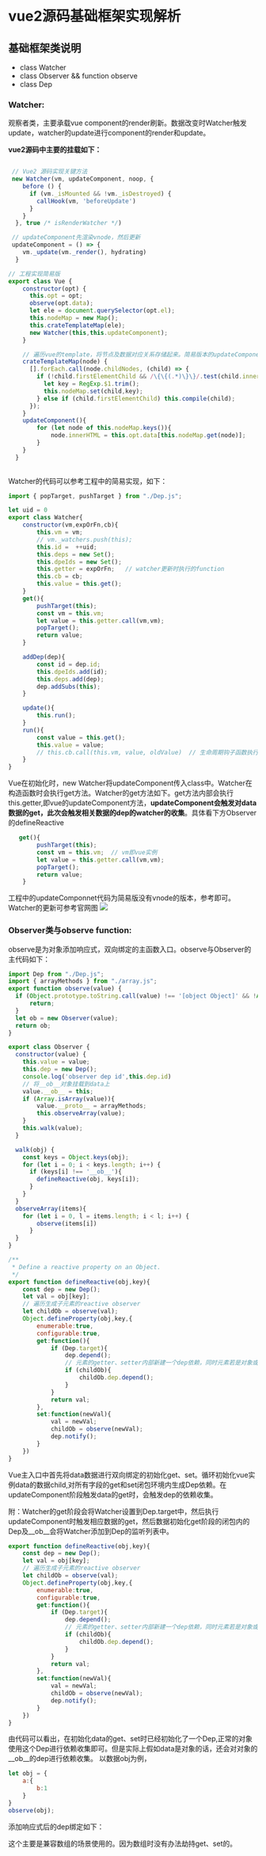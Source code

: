 # vue2源码基础框架实现解析
## 基础框架类说明
- class Watcher
- class Observer && function observe 
- class Dep

### Watcher:
观察者类，主要承载vue component的render刷新。数据改变时Watcher触发update，watcher的update进行component的render和update。

**vue2源码中主要的挂载如下：**

```javascript

 // Vue2 源码实现关键方法
 new Watcher(vm, updateComponent, noop, {
    before () {
      if (vm._isMounted && !vm._isDestroyed) {
        callHook(vm, 'beforeUpdate')
      }
    }
  }, true /* isRenderWatcher */)

 // updateComponent先渲染vnode，然后更新
 updateComponent = () => {
    vm._update(vm._render(), hydrating)
  }

// 工程实现简易版
export class Vue {
    constructor(opt) {
      this.opt = opt;
      observe(opt.data);
      let ele = document.querySelector(opt.el);
      this.nodeMap = new Map();
      this.crateTemplateMap(ele);
      new Watcher(this,this.updateComponent);
    }

    // 遍历vue的template，将节点及数据对应关系存储起来。简易版本的updateComponent的核心实现
    crateTemplateMap(node) {
      [].forEach.call(node.childNodes, (child) => {
        if (!child.firstElementChild && /\{\{(.*)\}\}/.test(child.innerHTML)) {
          let key = RegExp.$1.trim();
          this.nodeMap.set(child,key);
        } else if (child.firstElementChild) this.compile(child);
      });
    }
    updateComponent(){
        for (let node of this.nodeMap.keys()){
            node.innerHTML = this.opt.data[this.nodeMap.get(node)];
        }
    }
  }
  
```
Watcher的代码可以参考工程中的简易实现，如下：
```javascript
import { popTarget, pushTarget } from "./Dep.js";

let uid = 0
export class Watcher{
    constructor(vm,expOrFn,cb){
        this.vm = vm;
        // vm._watchers.push(this);
        this.id =  ++uid;
        this.deps = new Set();
        this.dpeIds = new Set();
        this.getter = expOrFn;   // watcher更新时执行的function
        this.cb = cb;
        this.value = this.get();
    }
    get(){
        pushTarget(this);
        const vm = this.vm;
        let value = this.getter.call(vm,vm);
        popTarget();
        return value;
    }

    addDep(dep){
        const id = dep.id;
        this.dpeIds.add(id);
        this.deps.add(dep);
        dep.addSubs(this);
    }

    update(){
        this.run();
    }
    run(){
        const value = this.get();
        this.value = value;
        // this.cb.call(this.vm, value, oldValue)  // 生命周期钩子函数执行
    }
}

```
Vue在初始化时，new Watcher将updateComponent传入class中。Watcher在构造函数时会执行get方法。Watcher的get方法如下。get方法内部会执行this.getter,即vue的updateComponent方法，**updateComponent会触发对data数据的get，此次会触发相关数据的dep的watcher的收集**。具体看下方Observer的defineReactive

```javascript
   get(){
        pushTarget(this);
        const vm = this.vm;  // vm即vue实例
        let value = this.getter.call(vm,vm);
        popTarget();
        return value;
    }
```

工程中的updateComponnet代码为简易版没有vnode的版本，参考即可。
Watcher的更新可参考官网图
![](https://raw.githubusercontent.com/baiyonghong1989/study/main/toy-vue/toy-vue2/Watcher_update.png)


### Observer类与observe function:
observe是为对象添加响应式，双向绑定的主函数入口。observe与Observer的主代码如下：

```javascript
import Dep from "./Dep.js";
import { arrayMethods } from "./array.js";
export function observe(value) {
  if (Object.prototype.toString.call(value) !== '[object Object]' && !Array.isArray(value)){
      return;
  }
  let ob = new Observer(value);
  return ob;
}

export class Observer {
  constructor(value) {
    this.value = value;
    this.dep = new Dep();
    console.log('observer dep id',this.dep.id)
    // 将__ob__对象挂载到data上
    value.__ob__ = this;
    if (Array.isArray(value)){
        value.__proto__ = arrayMethods;
        this.observeArray(value);
    }
    this.walk(value);
  }

  walk(obj) {
    const keys = Object.keys(obj);
    for (let i = 0; i < keys.length; i++) {
      if (keys[i] !== '__ob__'){
        defineReactive(obj, keys[i]);
      }
    }
  }
  observeArray(items){
    for (let i = 0, l = items.length; i < l; i++) {
        observe(items[i])
      }
  }
}

/**
 * Define a reactive property on an Object.
 */
export function defineReactive(obj,key){
    const dep = new Dep();
    let val = obj[key];
    // 遍历生成子元素的reactive observer
    let childOb = observe(val);
    Object.defineProperty(obj,key,{
        enumerable:true,
        configurable:true,
        get:function(){
            if (Dep.target){
                dep.depend();
                // 元素的getter、setter内部新建一个dep依赖，同时元素若是对象或者数组的话，元素的__ob__挂载的Observer内的dep也同步收集依赖。主要是给数组使用
                if (childOb){
                    childOb.dep.depend();
                }
            }
            return val;
        },
        set:function(newVal){
            val = newVal;
            childOb = observe(newVal);
            dep.notify();
        }
    })
}
```

Vue主入口中首先将data数据进行双向绑定的初始化get、set。循环初始化vue实例data的数据child,对所有字段的get和set闭包环境内生成Dep依赖。在updateComponent阶段触发data的get时，会触发dep的依赖收集。

附：Watcher的get阶段会将Watcher设置到Dep.target中，然后执行updateComponent时触发相应数据的get，然后数据初始化get阶段的闭包内的Dep及__ob__会将Watcher添加到Dep的监听列表中。

```javascript
export function defineReactive(obj,key){
    const dep = new Dep();
    let val = obj[key];
    // 遍历生成子元素的reactive observer
    let childOb = observe(val);
    Object.defineProperty(obj,key,{
        enumerable:true,
        configurable:true,
        get:function(){
            if (Dep.target){
                dep.depend();
                // 元素的getter、setter内部新建一个dep依赖，同时元素若是对象或者数组的话，元素的__ob__挂载的Observer内的dep也同步收集依赖。主要是给数组使用
                if (childOb){
                    childOb.dep.depend();
                }
            }
            return val;
        },
        set:function(newVal){
            val = newVal;
            childOb = observe(newVal);
            dep.notify();
        }
    })
}
```

由代码可以看出，在初始化data的get、set时已经初始化了一个Dep,正常的对象使用这个Dep进行依赖收集即可。但是实际上假如data是对象的话，还会对对象的__ob__的dep进行依赖收集。
以数据obj为例，
```javascript
let obj = {
    a:{
        b:1
    }
}
observe(obj);
```
添加响应式后的dep绑定如下：



这个主要是兼容数组的场景使用的。因为数组时没有办法劫持get、set的。
